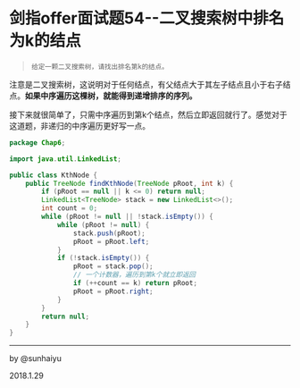 # 剑指offer面试题54--二叉搜索树中排名为k的结点

>   ```
>   给定一颗二叉搜索树，请找出排名第k的结点。
>   ```

注意是二叉搜索树，这说明对于任何结点，有父结点大于其左子结点且小于右子结点。**如果中序遍历这棵树，就能得到递增排序的序列。**

接下来就很简单了，只需中序遍历到第k个结点，然后立即返回就行了。感觉对于这道题，非递归的中序遍历更好写一点。

```java
package Chap6;

import java.util.LinkedList;

public class KthNode {
    public TreeNode findKthNode(TreeNode pRoot, int k) {
        if (pRoot == null || k <= 0) return null;
        LinkedList<TreeNode> stack = new LinkedList<>();
        int count = 0;
        while (pRoot != null || !stack.isEmpty()) {
            while (pRoot != null) {
                stack.push(pRoot);
                pRoot = pRoot.left;
            }
            if (!stack.isEmpty()) {
                pRoot = stack.pop();
              	// 一个计数器，遍历到第k个就立即返回
                if (++count == k) return pRoot;
                pRoot = pRoot.right;
            }
        }
        return null;
    }
}

```

---

by @sunhaiyu

2018.1.29
